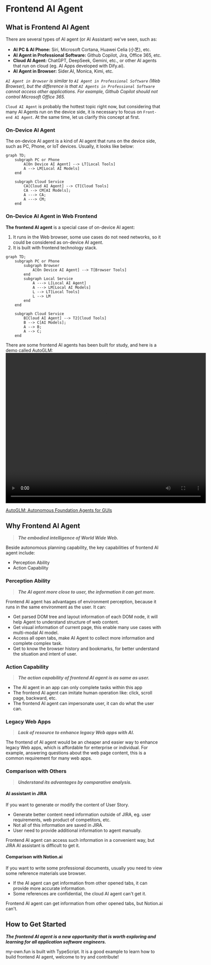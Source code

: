 # Frontend AI Agent 

## What is Frontend AI Agent
There are several types of AI agent (or AI Assistant) we've seen, such as:
 * **AI PC & AI Phone:** Siri, Microsoft Cortana, Huawei Celia (小艺), etc.
 * **AI Agent in Professional Software:** Github Copilot, Jira, Office 365, etc.
 * **Cloud AI Agent:** ChatGPT, DeepSeek, Gemini, etc., or other AI agents that run on cloud (eg. AI Apps developed with Dify.ai).
 * **AI Agent in Browser:** Sider.AI, Monica, Kimi, etc. 

*`AI Agent in Browser` is similar to `AI Agent in Professional Software` (Web Browser), but the difference is that `AI Agents in Professional Software` cannot access other applications. For example, Github Copilot should not control Microsoft Office 365.*

`Cloud AI Agent` is probably the hottest topic right now, but considering that many AI Agents run on the device side, it is necessary to focus on `Front-end AI Agent`. At the same time, let us clarify this concept at first.

### On-Device AI Agent
The on-device AI agent is a kind of AI agent that runs on the device side, such as PC, Phone, or IoT devices. Usually, it looks like below:
```mermaid
graph TD;
    subgraph PC or Phone
        A[On Device AI Agent] --> LT[Local Tools]
        A --> LM[Local AI Models]
    end
    
    subgraph Cloud Service
        CA[Cloud AI Agent] --> CT[Cloud Tools]
        CA --> CM[AI Models];
        A ---> CA;
        A ---> CM;
    end
```

### On-Device AI Agent in Web Frontend
**The frontend AI agent** is a special case of on-device AI agent:
1. It runs in the Web browser, some use cases do not need networks, so it could be considered as on-device AI agent.
2. It is built with frontend technology stack.

```mermaid
graph TD;
    subgraph PC or Phone
        subgraph Browser
            A[On Device AI Agent] --> T[Browser Tools]    
        end
        subgraph Local Service
            A ---> L[Local AI Agent]
            A ---> LM[Local AI Models]
            L --> LT[Local Tools]
            L --> LM
        end
    end
    
    subgraph Cloud Service
        B[Cloud AI Agent] --> T2[Cloud Tools]
        B --> C[AI Models];
        A --> B;
        A --> C;
    end
```

There are some frontend AI agents has been built for study, and here is a demo called AutoGLM:
<video width="640" height="480" controls="">
    <source src="https://xiao9905.github.io/AutoGLM/static/videos/web_overall_video.mp4" type="video/mp4">
</video>

[AutoGLM: Autonomous Foundation Agents for GUIs](https://xiao9905.github.io/AutoGLM/)

## Why Frontend AI Agent
> ***The embodied intelligence of World Wide Web.***

Beside autonomous planning capability, the key capabilities of frontend AI agent include:
* Perception Ability
* Action Capability

### Perception Ability
> ***The AI agent more close to user, the information it can get more.***

Frontend AI agent has advantages of environment perception, because it runs in the same environment as the user. It can:
* Get parsed DOM tree and layout information of each DOM node, it will help Agent to understand structure of web content.
* Get visual information of current page, this enable many use cases with multi-modal AI model.
* Access all open tabs, make AI Agent to collect more information and complete complex task.
* Get to know the browser history and bookmarks, for better understand the situation and intent of user.

### Action Capability
> ***The action capability of frontend AI agent is as same as user.***
* The AI agent in an app can only complete tasks within this app
* The frontend AI agent can imitate human operation like: click, scroll page, backward, etc.
* The frontend AI agent can impersonate user, it can do what the user can.

### Legacy Web Apps
> ***Lack of resource to enhance legacy Web apps with AI.***

The frontend of AI agent would be an cheaper and easier way to enhance legacy Web apps, which is affordable for enterprise or individual. For example, answering questions about the web page content, this is a common requirement for many web apps. 

### Comparison with Others
> ***Understand its advantages by comparative analysis.***

#### AI assistant in JIRA
If you want to generate or modify the content of User Story.
* Generate better content need information outside of JIRA, eg. user requirements, web product of competitors, etc.
* Not all of this information are saved in JIRA.
* User need to provide additional information to agent manually.

Frontend AI agent can access such information in a convenient way, but JIRA AI assistant is difficult to get it.

#### Comparison with Notion.ai
If you want to write some professional documents, usually you need to view some reference materials use browser.
* If the AI agent can get information from other opened tabs, it can provide more accurate information.
* Some references are confidential, the cloud AI agent can't get it. 

Frontend AI agent can get information from other opened tabs, but Notion.ai can't.

## How to Get Started
***The frontend AI agent is a new opportunity that is worth exploring and learning for all application software engineers.***

my-own.fun is built with TypeScript. It is a good example to learn how to build frontend AI agent, welcome to try and contribute!


